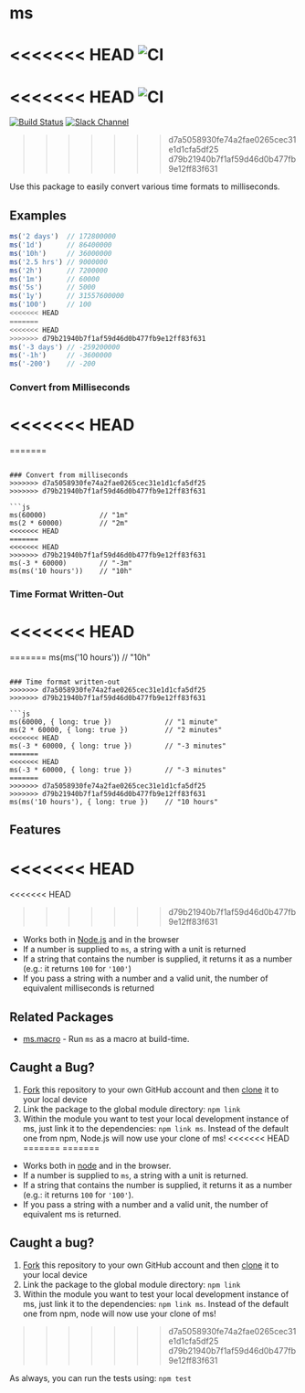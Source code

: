 # ms

<<<<<<< HEAD
![CI](https://github.com/vercel/ms/workflows/CI/badge.svg)
=======
<<<<<<< HEAD
![CI](https://github.com/vercel/ms/workflows/CI/badge.svg)
=======
[![Build Status](https://travis-ci.org/zeit/ms.svg?branch=master)](https://travis-ci.org/zeit/ms)
[![Slack Channel](http://zeit-slackin.now.sh/badge.svg)](https://zeit.chat/)
>>>>>>> d7a5058930fe74a2fae0265cec31e1d1cfa5df25
>>>>>>> d79b21940b7f1af59d46d0b477fb9e12ff83f631

Use this package to easily convert various time formats to milliseconds.

## Examples

```js
ms('2 days')  // 172800000
ms('1d')      // 86400000
ms('10h')     // 36000000
ms('2.5 hrs') // 9000000
ms('2h')      // 7200000
ms('1m')      // 60000
ms('5s')      // 5000
ms('1y')      // 31557600000
ms('100')     // 100
<<<<<<< HEAD
=======
<<<<<<< HEAD
>>>>>>> d79b21940b7f1af59d46d0b477fb9e12ff83f631
ms('-3 days') // -259200000
ms('-1h')     // -3600000
ms('-200')    // -200
```

### Convert from Milliseconds
<<<<<<< HEAD
=======
=======
```

### Convert from milliseconds
>>>>>>> d7a5058930fe74a2fae0265cec31e1d1cfa5df25
>>>>>>> d79b21940b7f1af59d46d0b477fb9e12ff83f631

```js
ms(60000)             // "1m"
ms(2 * 60000)         // "2m"
<<<<<<< HEAD
=======
<<<<<<< HEAD
>>>>>>> d79b21940b7f1af59d46d0b477fb9e12ff83f631
ms(-3 * 60000)        // "-3m"
ms(ms('10 hours'))    // "10h"
```

### Time Format Written-Out
<<<<<<< HEAD
=======
=======
ms(ms('10 hours'))    // "10h"
```

### Time format written-out
>>>>>>> d7a5058930fe74a2fae0265cec31e1d1cfa5df25
>>>>>>> d79b21940b7f1af59d46d0b477fb9e12ff83f631

```js
ms(60000, { long: true })             // "1 minute"
ms(2 * 60000, { long: true })         // "2 minutes"
<<<<<<< HEAD
ms(-3 * 60000, { long: true })        // "-3 minutes"
=======
<<<<<<< HEAD
ms(-3 * 60000, { long: true })        // "-3 minutes"
=======
>>>>>>> d7a5058930fe74a2fae0265cec31e1d1cfa5df25
>>>>>>> d79b21940b7f1af59d46d0b477fb9e12ff83f631
ms(ms('10 hours'), { long: true })    // "10 hours"
```

## Features

<<<<<<< HEAD
=======
<<<<<<< HEAD
>>>>>>> d79b21940b7f1af59d46d0b477fb9e12ff83f631
- Works both in [Node.js](https://nodejs.org) and in the browser
- If a number is supplied to `ms`, a string with a unit is returned
- If a string that contains the number is supplied, it returns it as a number (e.g.: it returns `100` for `'100'`)
- If you pass a string with a number and a valid unit, the number of equivalent milliseconds is returned

## Related Packages

- [ms.macro](https://github.com/knpwrs/ms.macro) - Run `ms` as a macro at build-time.

## Caught a Bug?

1. [Fork](https://help.github.com/articles/fork-a-repo/) this repository to your own GitHub account and then [clone](https://help.github.com/articles/cloning-a-repository/) it to your local device
2. Link the package to the global module directory: `npm link`
3. Within the module you want to test your local development instance of ms, just link it to the dependencies: `npm link ms`. Instead of the default one from npm, Node.js will now use your clone of ms!
<<<<<<< HEAD
=======
=======
- Works both in [node](https://nodejs.org) and in the browser.
- If a number is supplied to `ms`, a string with a unit is returned.
- If a string that contains the number is supplied, it returns it as a number (e.g.: it returns `100` for `'100'`).
- If you pass a string with a number and a valid unit, the number of equivalent ms is returned.

## Caught a bug?

1. [Fork](https://help.github.com/articles/fork-a-repo/) this repository to your own GitHub account and then [clone](https://help.github.com/articles/cloning-a-repository/) it to your local device
2. Link the package to the global module directory: `npm link`
3. Within the module you want to test your local development instance of ms, just link it to the dependencies: `npm link ms`. Instead of the default one from npm, node will now use your clone of ms!
>>>>>>> d7a5058930fe74a2fae0265cec31e1d1cfa5df25
>>>>>>> d79b21940b7f1af59d46d0b477fb9e12ff83f631

As always, you can run the tests using: `npm test`
